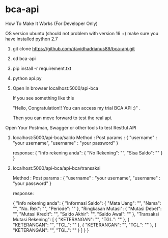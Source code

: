# bca-api

How To Make It Works (For Developer Only)

OS version ubuntu (should not problem with version 16 +) make sure you have installed python 2.7

1. git clone https://github.com/davidhadrianus89/bca-api.git
2. cd bca-api
3. pip install -r requirement.txt
4. python api.py
5. Open In browser localhost:5000/api-bca

    If you see something like this
    
    "Hello, Congratulation!! You can access my trial BCA API :)" .
    
    Then you can move forward to test the real api.

Open Your Postman, Swagger or other tools to test Restful API


1. localhost:5000/api-bca/saldo
    Method : Post
    params :
        {
            "username" : "your username",
            "username" : "your password"
        }
    
    response:
    {
    "Info rekening anda": {
        "No Rekening": "",
        "Sisa Saldo": ""
    }
}
    
    
2. localhost:5000/api-bca/api-bca/transaksi

    Method : Post
    params :
        {
            "username" : "your username",
            "username" : "your password"
        }
    
    response:
    
    {
    "Info rekening anda": {
        "Informasi Saldo": {
            "Mata Uang": "",
            "Nama": "",
            "No. Rek": "",
            "Periode": ""
        },
        "Ringkasan Mutasi": {
            "Mutasi Debet": "",
            "Mutasi Kredit": "",
            "Saldo Akhir": "",
            "Saldo Awal": ""
        },
        "Transaksi Mutasi Rekening": [
            {
                "KETERANGAN": "",
                "TGL.": ""
            },
            {
                "KETERANGAN": "",
                "TGL.": ""
            },
            {
                "KETERANGAN": "",
                "TGL.": ""
            },
            {
                "KETERANGAN": "",
                "TGL.": ""
            }
        ]
    }
}
